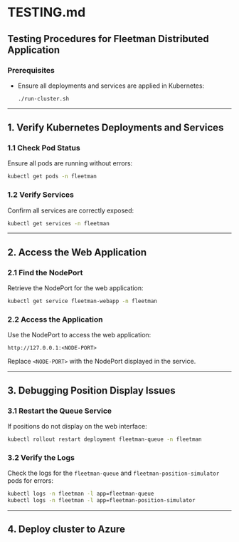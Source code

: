 # TESTING.md

## Testing Procedures for Fleetman Distributed Application

### Prerequisites

- Ensure all deployments and services are applied in Kubernetes:
  ```sh
  ./run-cluster.sh
  ```

---

## 1. Verify Kubernetes Deployments and Services

### 1.1 Check Pod Status

Ensure all pods are running without errors:

```bash
kubectl get pods -n fleetman
```

### 1.2 Verify Services

Confirm all services are correctly exposed:

```bash
kubectl get services -n fleetman
```

---

## 2. Access the Web Application

### 2.1 Find the NodePort

Retrieve the NodePort for the web application:

```bash
kubectl get service fleetman-webapp -n fleetman
```

### 2.2 Access the Application

Use the NodePort to access the web application:

```text
http://127.0.0.1:<NODE-PORT>
```

Replace `<NODE-PORT>` with the NodePort displayed in the service.

---

## 3. Debugging Position Display Issues

### 3.1 Restart the Queue Service

If positions do not display on the web interface:

```bash
kubectl rollout restart deployment fleetman-queue -n fleetman
```

### 3.2 Verify the Logs

Check the logs for the `fleetman-queue` and `fleetman-position-simulator` pods for errors:

```bash
kubectl logs -n fleetman -l app=fleetman-queue
kubectl logs -n fleetman -l app=fleetman-position-simulator
```

---

## 4. Deploy cluster to Azure
